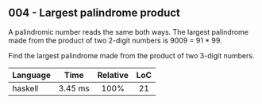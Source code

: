 004 - Largest palindrome product
--------------------------------

A palindromic number reads the same both ways. The largest palindrome made from
the product of two 2-digit numbers is 9009 = 91 * 99.

Find the largest palindrome made from the product of two 3-digit numbers.

Language | Time | Relative | LoC
--- | :---: | :---: | :---:
haskell | 3.45 ms | 100% | 21
